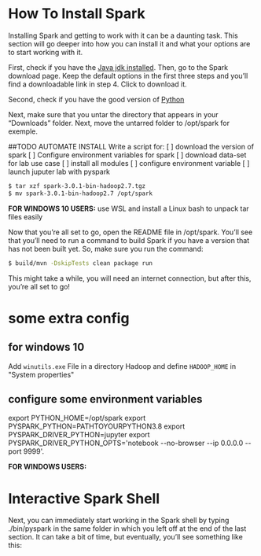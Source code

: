 # How To Install Spark
Installing Spark and getting to work with it can be a daunting task. This section will go deeper into how you can install it and what your options are to start working with it.

First, check if you have the [Java jdk installed](isJava). Then, go to the Spark download page. Keep the default options in the first three steps and you’ll find a downloadable link in step 4. Click to download it.

Second, check if you have the good version of [Python](isPython)

Next, make sure that you untar the directory that appears in your “Downloads” folder. Next, move the untarred folder to /opt/spark for exemple.

##TODO AUTOMATE INSTALL
Write a script for:
[ ] download the version of spark
[ ] Configure environment variables for spark
[ ] download data-set for lab use case
[ ] install all modules
[ ] configure environment variable
[ ] launch juputer lab with pyspark


```bash
$ tar xzf spark-3.0.1-bin-hadoop2.7.tgz
$ mv spark-3.0.1-bin-hadoop2.7 /opt/spark
``` 
**FOR WINDOWS 10 USERS:** use WSL and install a Linux bash to unpack tar files easily

Now that you’re all set to go, open the README file in /opt/spark. You’ll see that you’ll need to run a command to build Spark if you have a version that has not been built yet. So, make sure you run the command:

```bash
$ build/mvn -DskipTests clean package run
```
This might take a while, you will need an internet connection, but after this, you’re all set to go!

# some extra config

## for windows 10

   Add `winutils.exe` File in a directory Hadoop and define `HADOOP_HOME` in "System properties"

## configure some environment variables

export PYTHON_HOME=/opt/spark
export PYSPARK_PYTHON=PATHTOYOURPYTHON3.8
export PYSPARK_DRIVER_PYTHON=jupyter
export PYSPARK_DRIVER_PYTHON_OPTS='notebook --no-browser --ip 0.0.0.0 --port 9999'.

**FOR WINDOWS USERS:**

# Interactive Spark Shell
Next, you can immediately start working in the Spark shell by typing ./bin/pyspark in the same folder in which you left off at the end of the last section. It can take a bit of time, but eventually, you’ll see something like this: